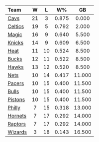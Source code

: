 | Team                            |  W  |  L  |  W%   |   GB   |
|:--------------------------------|:---:|:---:|:-----:|:------:|
| [Cavs](/r/clevelandcavs)        | 21  |  3  | 0.875 | 0.000  |
| [Celtics](/r/bostonceltics)     | 19  |  5  | 0.792 | 2.000  |
| [Magic](/r/OrlandoMagic)        | 16  |  9  | 0.640 | 5.500  |
| [Knicks](/r/NYKnicks)           | 14  |  9  | 0.609 | 6.500  |
| [Heat](/r/heat)                 | 11  | 10  | 0.524 | 8.500  |
| [Bucks](/r/MkeBucks)            | 12  | 11  | 0.522 | 8.500  |
| [Hawks](/r/AtlantaHawks)        | 13  | 12  | 0.520 | 8.500  |
| [Nets](/r/GoNets)               | 10  | 14  | 0.417 | 11.000 |
| [Pacers](/r/pacers)             | 10  | 15  | 0.400 | 11.500 |
| [Bulls](/r/chicagobulls)        | 10  | 15  | 0.400 | 11.500 |
| [Pistons](/r/DetroitPistons)    | 10  | 15  | 0.400 | 11.500 |
| [Philly](/r/sixers)             |  7  | 15  | 0.318 | 13.000 |
| [Hornets](/r/CharlotteHornets)  |  7  | 17  | 0.292 | 14.000 |
| [Raptors](/r/torontoraptors)    |  7  | 17  | 0.292 | 14.000 |
| [Wizards](/r/washingtonwizards) |  3  | 18  | 0.143 | 16.500 |